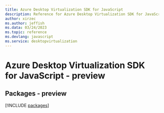 ```yaml
---
title: Azure Desktop Virtualization SDK for JavaScript
description: Reference for Azure Desktop Virtualization SDK for JavaScript
author: xirzec
ms.author: jeffish
ms.data: 03/24/2023
ms.topic: reference
ms.devlang: javascript
ms.service: desktopvirtualization
---
```

# Azure Desktop Virtualization SDK for JavaScript - preview
## Packages - preview
[!INCLUDE [packages](desktop-virtualization-index.md)]